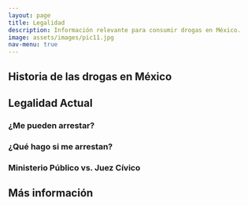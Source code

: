 ```yaml
---
layout: page
title: Legalidad
description: Información relevante para consumir drogas en México.
image: assets/images/pic11.jpg
nav-menu: true
---
```


## Historia de las drogas en México

## Legalidad Actual

### ¿Me pueden arrestar?

### ¿Qué hago si me arrestan?

### Ministerio Público vs. Juez Cívico

## Más información
